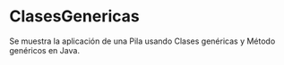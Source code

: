 # ClasesGenericas
Se muestra la aplicación de una Pila usando Clases genéricas y Método genéricos en Java.
